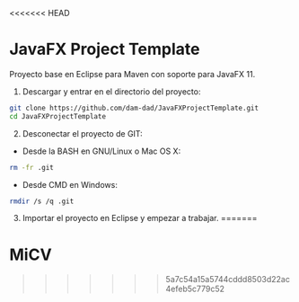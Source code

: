 <<<<<<< HEAD
# JavaFX Project Template

Proyecto base en Eclipse para Maven con soporte para JavaFX 11.

1. Descargar y entrar en el directorio del proyecto:

```bash
git clone https://github.com/dam-dad/JavaFXProjectTemplate.git
cd JavaFXProjectTemplate
```

2. Desconectar el proyecto de GIT:

- Desde la BASH en GNU/Linux o Mac OS X:

```bash
rm -fr .git
```

- Desde CMD en Windows:

```bash
rmdir /s /q .git
```

3. Importar el proyecto en Eclipse y empezar a trabajar.
=======
# MiCV
>>>>>>> 5a7c54a15a5744cddd8503d22ac4efeb5c779c52
